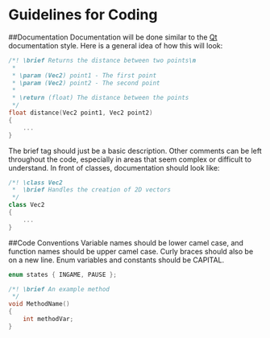 Guidelines for Coding
=====================

##Documentation
Documentation will be done similar to the [Qt](https://doc.qt.io/qt-5/qtwritingstyle-cpp.html) documentation style. Here is a general idea of how this will look:

```c++
/*! \brief Returns the distance between two points\n
 *
 * \param (Vec2) point1 - The first point
 * \param (Vec2) point2 - The second point
 *
 * \return (float) The distance between the points
 */
float distance(Vec2 point1, Vec2 point2)
{
    ...
}
```
The brief tag should just be a basic description. Other comments can be left throughout the code, especially in areas that seem complex or difficult to understand.
In front of classes, documentation should look like:

```c++
/*! \class Vec2
 *  \brief Handles the creation of 2D vectors
 */
class Vec2
{
    ...
}
```

##Code Conventions
Variable names should be lower camel case, and function names should be upper camel case. Curly braces should also be on a new line. Enum variables and constants should be CAPITAL.
```c++
enum states { INGAME, PAUSE };

/*! \brief An example method
 */
void MethodName()
{
	int methodVar;
}
```
